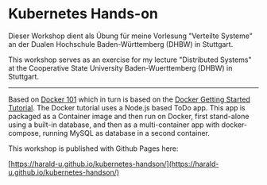 # Kubernetes Hands-on

Dieser Workshop dient als Übung für meine Vorlesung "Verteilte Systeme" an der Dualen Hochschule Baden-Württemberg (DHBW) in Stuttgart.

This workshop serves as an exercise for my lecture "Distributed Systems" at the Cooperative State University Baden-Wuerttemberg (DHBW) in Stuttgart.

---

Based on [Docker 101](https://harald-u.github.io/docker-101/) which in turn is based on the [Docker Getting Started Tutorial](https://github.com/docker/getting-started). The Docker tutorial uses a Node.js based ToDo app. This app is packaged as a Container image and then run on Docker, first stand-alone using a built-in database, and then as a multi-container app with docker-compose, running MySQL as database in a second container.

This workshop is published with Github Pages here:

[https://harald-u.github.io/kubernetes-handson/](https://harald-u.github.io/kubernetes-handson/)